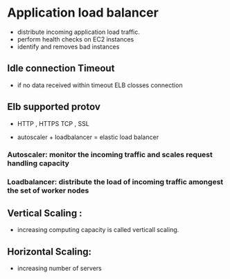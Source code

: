# Application load balancer

* distribute incoming application load traffic.
* perform health checks on EC2 instances
* identify and removes bad instances

## Idle connection Timeout

* if no data received within timeout ELB closses          connection

## Elb supported protov
* HTTP , HTTPS TCP , SSL

* autoscaler + loadbalancer = elastic load balancer

### Autoscaler: monitor the incoming traffic and scales request handling capacity

### Loadbalancer: distribute the load of incoming traffic amongest the set of worker nodes 

## Vertical Scaling :
 * increasing computing capacity is called verticall scaling.

## Horizontal Scaling:
 * increasing number of servers
 